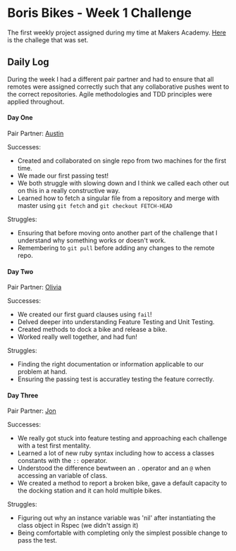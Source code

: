 # Boris Bikes - Week 1 Challenge

The first weekly project assigned during my time at Makers Academy. [Here](https://github.com/makersacademy/course/blob/master/boris_bikes/0_challenge_map.md) is the challege that was set. 

## Daily Log

During the week I had a different pair partner and had to ensure that all remotes were assigned correctly such that any collaborative pushes went to the correct repositories. Agile methodologies and TDD principles were applied throughout.

#### Day One

Pair Partner: [Austin](https://github.com/andyrow123)

Successes: 
- Created and collaborated on single repo from two machines for the first time.
- We made our first passing test!
- We both struggle with slowing down and I think we called each other out on this in a really constructive way.
- Learned how to fetch a singular file from a repository and merge with master using `git fetch` and `git checkout FETCH-HEAD`

Struggles:
- Ensuring that before moving onto another part of the challenge that I understand why something works or doesn't work.
- Remembering to `git pull` before adding any changes to the remote repo.

#### Day Two

Pair Partner: [Olivia](https://github.com/oliviaberesford)

Successes:
- We created our first guard clauses using `fail`!
- Delved deeper into understanding Feature Testing and Unit Testing.
- Created methods to dock a bike and release a bike.
- Worked really well together, and had fun!

Struggles:
- Finding the right documentation or information applicable to our problem at hand.
- Ensuring the passing test is accuratley testing the feature correctly.

#### Day Three

Pair Partner: [Jon](https://github.com/jonsanders101)

Successes:
- We really got stuck into feature testing and approaching each challenge with a test first mentality.
- Learned a lot of new ruby syntax including how to access a classes constants with the `::` operator.
- Understood the difference bewtween an `.` operator and an `@` when accessing an variable of class.
- We created a method to report a broken bike, gave a default capacity to the docking station and it can hold multiple bikes.

Struggles:
- Figuring out why an instance variable was 'nil' after instantiating the class object in Rspec (we didn't assign it)
- Being comfortable with completing only the simplest possible change to pass the test. 

